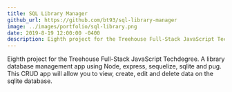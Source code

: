 ```yaml
---
title: SQL Library Manager
github_url: https://github.com/bt93/sql-library-manager
image: ../images/portfolio/sql-library.png
date: 2019-8-19 12:00:00 -0400
description: Eighth project for the Treehouse Full-Stack JavaScript Techdegree.
---
```

Eighth project for the Treehouse Full-Stack JavaScript Techdegree. A library database management app using Node, express, sequelize, sqlite and pug. This CRUD app will allow you to view, create, edit and delete data on the sqlite database.